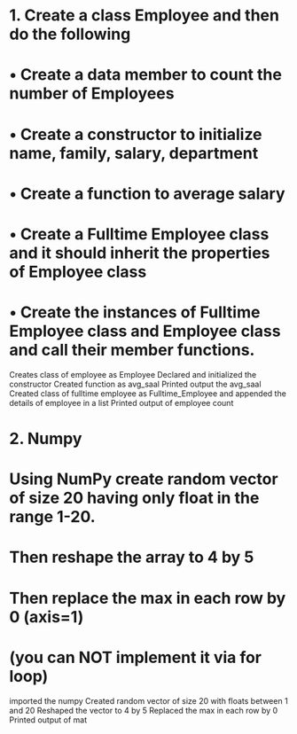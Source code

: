 # 1. Create a class Employee and then do the following
# • Create a data member to count the number of Employees
# • Create a constructor to initialize name, family, salary, department
# • Create a function to average salary
# • Create a Fulltime Employee class and it should inherit the properties of Employee class
# • Create the instances of Fulltime Employee class and Employee class and call their member functions.
Creates class of employee as Employee
Declared and initialized the constructor
Created function as avg_saal
Printed output the avg_saal
Created class of fulltime employee as Fulltime_Employee
and appended the details of employee in a list
Printed output of employee count


# 2. Numpy
# Using NumPy create random vector of size 20 having only float in the range 1-20.
# Then reshape the array to 4 by 5
# Then replace the max in each row by 0 (axis=1)
# (you can NOT implement it via for loop)

imported the numpy 
Created random vector of size 20 with floats between 1 and 20
Reshaped the vector to 4 by 5
Replaced the max in each row by 0
Printed output of mat
